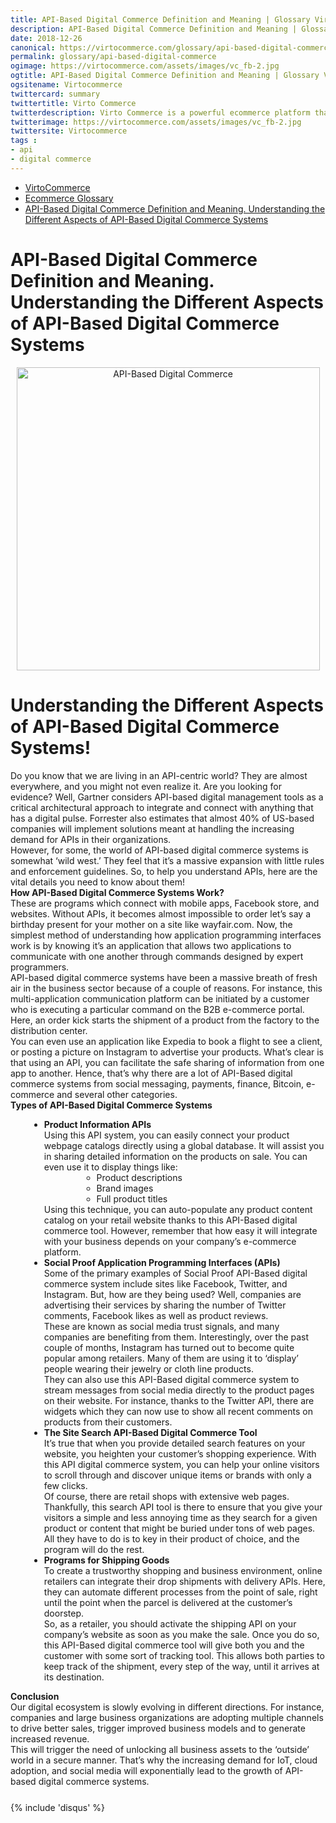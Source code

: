 ```yaml
---
title: API-Based Digital Commerce Definition and Meaning | Glossary VirtoCommerce
description: API-Based Digital Commerce Definition and Meaning | Glossary VirtoCommerce
date: 2018-12-26
canonical: https://virtocommerce.com/glossary/api-based-digital-commerce
permalink: glossary/api-based-digital-commerce
ogimage: https://virtocommerce.com/assets/images/vc_fb-2.jpg
ogtitle: API-Based Digital Commerce Definition and Meaning | Glossary VirtoCommerce
ogsitename: Virtocommerce
twittercard: summary
twittertitle: Virto Commerce
twitterdescription: Virto Commerce is a powerful ecommerce platform that includes everything you need to create an online store and sell online. Try it free with Free Community License
twitterimage: https://virtocommerce.com/assets/images/vc_fb-2.jpg
twittersite: Virtocommerce
tags :
- api
- digital commerce
---
```

<div class="glosary" itemscope itemtype="http://schema.org/Article">
    <meta itemprop="author" content="Virtocommerce">
    <meta itemprop="datePublished" content="2018-12-26">
    <div itemprop="articleBody">
        <div class="responsive">
            <ul class="breadcrumbs">
                <li><a href="/">VirtoCommerce</a></li>
                <li><a href="/glossary">Ecommerce Glossary</a></li>
                <li><a href="/glossary/api-based-digital-commerce">API-Based Digital Commerce Definition and Meaning. Understanding the Different Aspects of API-Based Digital Commerce Systems</a></li>
            </ul>
            <div itemprop="mainEntityOfPage">
                <h1 itemprop="headline" class="glosary-t">API-Based Digital Commerce Definition and Meaning. Understanding the Different Aspects of API-Based Digital Commerce Systems</h1>
            </div>
            <div class="glossary-article">
                <div style="text-align:center">
                    <img src="/assets/images/api-based-digital-commerce-systems.jpg" title="API-Based Digital Commerce" height="485" />
                </div>
                <div class="text">
                    <h1>Understanding the Different Aspects of API-Based Digital Commerce Systems!</h1>
                </div>
                <div class="text">
                    Do you know that we are living in an API-centric world? They are almost everywhere, and you might not even realize it. Are you looking for evidence? Well, Gartner considers API-based digital management tools as a critical architectural approach to integrate and connect with anything that has a digital pulse. Forrester also estimates that almost 40% of US-based companies will implement solutions meant at handling the increasing demand for APIs in their organizations.
                </div>
                <div class="text">
                    However, for some, the world of API-based digital commerce systems is somewhat ‘wild west.’ They feel that it’s a massive expansion with little rules and enforcement guidelines. So, to help you understand APIs, here are the vital details you need to know about them!
                </div>
                <div class="text">
                    <strong>How API-Based Digital Commerce Systems Work?</strong>
                </div>
                <div class="text">
                    These are programs which connect with mobile apps, Facebook store, and websites. Without APIs, it becomes almost impossible to order let’s say a birthday present for your mother on a site like wayfair.com. Now, the simplest method of understanding how application programming interfaces work is by knowing it’s an application that allows two applications to communicate with one another through commands designed by expert programmers.
                </div>
                <div class="text">
                    API-based digital commerce systems have been a massive breath of fresh air in the business sector because of a couple of reasons. For instance, this multi-application communication platform can be initiated by a customer who is executing a particular command on the B2B e-commerce portal. Here, an order kick starts the shipment of a product from the factory to the distribution center.
                </div>
                <div class="text">
                    You can even use an application like Expedia to book a flight to see a client, or posting a picture on Instagram to advertise your products. What’s clear is that using an API, you can facilitate the safe sharing of information from one app to another. Hence, that’s why there are a lot of API-Based digital commerce systems from social messaging, payments, finance, Bitcoin, e-commerce and several other categories.
                </div>
                <div class="text">
                    <strong>Types of API-Based Digital Commerce Systems</strong>
                </div>
                <ul class="text" style="margin-left: 30px">
                    <li>
                        <div class="text">
                            <strong>Product Information APIs</strong>
                        </div>
                        Using this API system, you can easily connect your product webpage catalogs directly using a global database. It will assist you in sharing detailed information on the products on sale. You can even use it to display things like:
                        <ul style="margin-left: 60px">
                            <li>Product descriptions</li>
                            <li>Brand images</li>
                            <li>Full product titles</li>
                        </ul>
                        <div class="text">
                            Using this technique, you can auto-populate any product content catalog on your retail website thanks to this API-Based digital commerce tool. However, remember that how easy it will integrate with your business depends on your company’s e-commerce platform.
                        </div>
                    </li>
                    <li>
                        <div class="text">
                            <strong>Social Proof Application Programming Interfaces (APIs)</strong>
                        </div>
                        <div class="text">
                            Some of the primary examples of Social Proof API-Based digital commerce system include sites like Facebook, Twitter, and Instagram. But, how are they being used? Well, companies are advertising their services by sharing the number of Twitter comments, Facebook likes as well as product reviews.
                        </div>
                        <div class="text">
                            These are known as social media trust signals, and many companies are benefiting from them. Interestingly, over the past couple of months, Instagram has turned out to become quite popular among retailers. Many of them are using it to ‘display’ people wearing their jewelry or cloth line products.
                        </div>
                        <div class="text">
                            They can also use this API-Based digital commerce system to stream messages from social media directly to the product pages on their website. For instance, thanks to the Twitter API, there are widgets which they can now use to show all recent comments on products from their customers.
                        </div>
                    </li>
                    <li>
                        <div class="text">
                            <strong>The Site Search API-Based Digital Commerce Tool</strong>
                        </div>
                        <div class="text">
                            It’s true that when you provide detailed search features on your website, you heighten your customer’s shopping experience. With this API digital commerce system, you can help your online visitors to scroll through and discover unique items or brands with only a few clicks.
                        </div>
                        <div class="text">
                            Of course, there are retail shops with extensive web pages. Thankfully, this search API tool is there to ensure that you give your visitors a simple and less annoying time as they search for a given product or content that might be buried under tons of web pages. All they have to do is to key in their product of choice, and the program will do the rest.
                        </div>
                    </li>
                    <li>
                        <div class="text">
                            <strong>Programs for Shipping Goods</strong>
                        </div>
                        <div class="text">
                            To create a trustworthy shopping and business environment, online retailers can integrate their drop shipments with delivery APIs. Here, they can automate different processes from the point of sale, right until the point when the parcel is delivered at the customer’s doorstep.
                        </div>
                        <div class="text">
                            So, as a retailer, you should activate the shipping API on your company’s website as soon as you make the sale. Once you do so, this API-Based digital commerce tool will give both you and the customer with some sort of tracking tool. This allows both parties to keep track of the shipment, every step of the way, until it arrives at its destination.
                        </div>
                    </li>
                </ul>
                <div class="text">
                    <strong>Conclusion</strong>
                </div>
                <div class="text">
                    Our digital ecosystem is slowly evolving in different directions. For instance, companies and large business organizations are adopting multiple channels to drive better sales, trigger improved business models and to generate increased revenue.
                </div>
                <div class="text" style="margin-bottom:25px">
                    This will trigger the need of unlocking all business assets to the ‘outside’ world in a secure manner. That’s why the increasing demand for IoT, cloud adoption, and social media will exponentially lead to the growth of API-based digital commerce systems.
                </div>
                {% include 'disqus' %}
            </div>
        </div>
    </div>
</div>